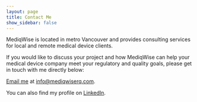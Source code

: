 ```yaml
---
layout: page
title: Contact Me
show_sidebar: false
---
```


MediqWise is located in metro Vancouver and provides consulting services for local and remote medical device clients.

If you would like to discuss your project and how MediqWise can help your medical device company meet your regulatory and quality goals, please get in touch with me directly below:

<a href="mailto:info@mediqwiserq.com?subject=Consulting%20Inquiry">Email me</a> at info@mediqwiserq.com.

You can also find my profile on <a href="https://www.linkedin.com/in/yu-wen-wang" target="_blank" class="linkedin-icon">LinkedIn</a>.
